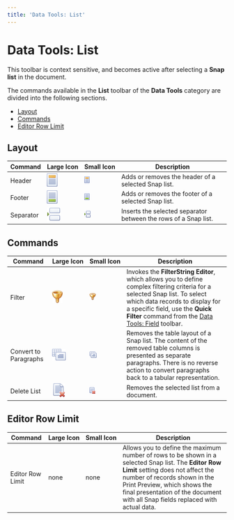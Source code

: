 ```yaml
---
title: 'Data Tools: List'
---
```

# Data Tools: List
This toolbar is context sensitive, and becomes active after selecting a **Snap list** in the document.

The commands available in the **List** toolbar of the **Data Tools** category are divided into the following sections.
* [Layout](#layout)
* [Commands](#commands)
* [Editor Row Limit](#editorrowlimit)

## <a name="layout"/>Layout
| Command | Large&nbsp;Icon | Small&nbsp;Icon | Description |
|---|---|---|---|
| Header | ![icon-toolbar-list-header](../../../../images/img20547.png) | ![icon-small-toolbar-list-header](../../../../images/img20554.png) | Adds or removes the header of a selected Snap list. |
| Footer | ![icon-toolbar-list-footer](../../../../images/img20546.png) | ![icon-small-toolbar-list-footer](../../../../images/img20553.png) | Adds or removes the footer of a selected Snap list. |
| Separator | ![icon-toolbar-list-separator](../../../../images/img20548.png) | ![icon-small-toolbar-list-separator](../../../../images/img20555.png) | Inserts the selected separator between the rows of a Snap list. |

## <a name="commands"/>Commands
| Command | Large&nbsp;Icon | Small&nbsp;Icon | Description |
|---|---|---|---|
| Filter | ![icon-toolbar-list-filter](../../../../images/img20545.png) | ![icon-small-toolbar-list-filter](../../../../images/img20552.png) | Invokes the **FilterString Editor**, which allows you to define complex filtering criteria for a selected Snap list. To select which data records to display for a specific field, use the **Quick Filter** command from the [Data Tools: Field](data-tools-field.md) toolbar. |
| Convert to Paragraphs | ![icon-toolbar-list-convert-to-paragraphs](../../../../images/img20543.png) | ![icon-small-toolbar-list-convert-to-paragraphs](../../../../images/img20550.png) | Removes the table layout of a Snap list. The content of the removed table columns is presented as separate paragraphs. There is no reverse action to convert paragraphs back to a tabular representation. |
| Delete List | ![icon-toolbar-list-delete-list](../../../../images/img20544.png) | ![icon-small-toolbar-list-delete-list](../../../../images/img20551.png) | Removes the selected list from a document. |

## <a name="editorrowlimit"/>Editor Row Limit
| Command | Large&nbsp;Icon | Small&nbsp;Icon | Description |
|---|---|---|---|
| Editor Row Limit | none | none | Allows you to define the maximum number of rows to be shown in a selected Snap list. The **Editor Row Limit** setting does not affect the number of records shown in the Print Preview, which shows the final presentation of the document with all Snap fields replaced with actual data. |